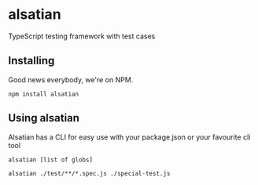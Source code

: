 # alsatian
TypeScript testing framework with test cases

## Installing

Good news everybody, we're on NPM.
```
npm install alsatian
```

## Using alsatian

Alsatian has a CLI for easy use with your package.json or your favourite cli tool

```
alsatian [list of globs]

alsatian ./test/**/*.spec.js ./special-test.js
```

